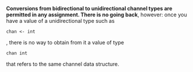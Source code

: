 **Conversions from bidirectional to unidirectional channel types are permitted in any assignment. There is no going back**, however: once you have a value of a unidirectional type such as

`chan <- int`

, there is no way to obtain from it a value of type

`chan int`

that refers to the same channel data structure.


